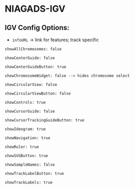 # NIAGADS-IGV 

## IGV Config Options: 

* `infoURL` -> link for features; track specific

```
showAllChromosomes: false
​
showCenterGuide: false
​
showCenterGuideButton: true
​
showChromosomeWidget: false --> hides chromosome select
​
showCircularView: false
​
showCircularViewButton: false
​
showControls: true
​
showCursorGuide: false
​
showCursorTrackingGuideButton: true
​
showIdeogram: true
​
showNavigation: true
​
showRuler: true
​
showSVGButton: true
​
showSampleNames: false
​
showTrackLabelButton: true
​
showTrackLabels: true
```